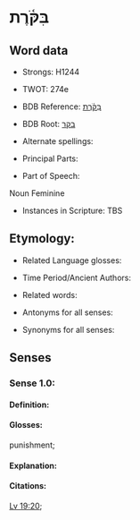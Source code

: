 # בִּקֹּ֫רֶת

<!-- Status: S2="NeedsEdits" -->
<!-- Lexica used for edits:   -->

## Word data

* Strongs: H1244

* TWOT: 274e

* BDB Reference: [בִּקֹּ֫רֶת](rc://en/bdb/dict/b.cu.af)

* BDB Root: [בקר](rc://en/bdb/dict/b.cu.aa)

* Alternate spellings:

* Principal Parts:

* Part of Speech:

Noun Feminine

* Instances in Scripture: TBS

## Etymology:

* Related Language glosses:

* Time Period/Ancient Authors:

* Related words:

* Antonyms for all senses:

* Synonyms for all senses:

## Senses

### Sense 1.0:

#### Definition:

#### Glosses:

punishment; 

#### Explanation:

#### Citations:

[Lv 19:20](rc://he/uhb/book/lev/19/20); 

